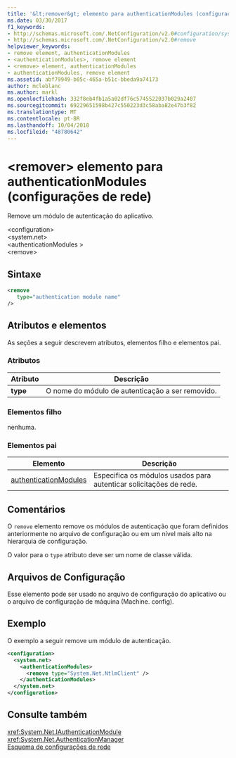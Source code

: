 ```yaml
---
title: '&lt;remover&gt; elemento para authenticationModules (configurações de rede)'
ms.date: 03/30/2017
f1_keywords:
- http://schemas.microsoft.com/.NetConfiguration/v2.0#configuration/system.net/authenticationModules/remove
- http://schemas.microsoft.com/.NetConfiguration/v2.0#remove
helpviewer_keywords:
- remove element, authenticationModules
- <authenticationModules>, remove element
- <remove> element, authenticationModules
- authenticationModules, remove element
ms.assetid: abf79949-b05c-465a-b51c-bbeda9a74173
author: mcleblanc
ms.author: markl
ms.openlocfilehash: 332f8eb4fb1a5a02df76c5745522037b029a2407
ms.sourcegitcommit: 69229651598b427c550223d3c58aba82e47b3f82
ms.translationtype: MT
ms.contentlocale: pt-BR
ms.lasthandoff: 10/04/2018
ms.locfileid: "48780642"
---
```

# <a name="ltremovegt-element-for-authenticationmodules-network-settings"></a>&lt;remover&gt; elemento para authenticationModules (configurações de rede)
Remove um módulo de autenticação do aplicativo.  
  
 \<configuration>  
\<system.net>  
\<authenticationModules >  
\<remove>  
  
## <a name="syntax"></a>Sintaxe  
  
```xml  
<remove   
   type="authentication module name"   
/>  
```  
  
## <a name="attributes-and-elements"></a>Atributos e elementos  
 As seções a seguir descrevem atributos, elementos filho e elementos pai.  
  
### <a name="attributes"></a>Atributos  
  
|**Atributo**|**Descrição**|  
|-------------------|---------------------|  
|**type**|O nome do módulo de autenticação a ser removido.|  
  
### <a name="child-elements"></a>Elementos filho  
 nenhuma.  
  
### <a name="parent-elements"></a>Elementos pai  
  
|**Elemento**|**Descrição**|  
|-----------------|---------------------|  
|[authenticationModules](../../../../../docs/framework/configure-apps/file-schema/network/authenticationmodules-element-network-settings.md)|Especifica os módulos usados para autenticar solicitações de rede.|  
  
## <a name="remarks"></a>Comentários  
 O `remove` elemento remove os módulos de autenticação que foram definidos anteriormente no arquivo de configuração ou em um nível mais alto na hierarquia de configuração.  
  
 O valor para o `type` atributo deve ser um nome de classe válida.  
  
## <a name="configuration-files"></a>Arquivos de Configuração  
 Esse elemento pode ser usado no arquivo de configuração do aplicativo ou o arquivo de configuração de máquina (Machine. config).  
  
## <a name="example"></a>Exemplo  
 O exemplo a seguir remove um módulo de autenticação.  
  
```xml  
<configuration>  
  <system.net>  
    <authenticationModules>  
      <remove type="System.Net.NtlmClient" />  
    </authenticationModules>  
  </system.net>  
</configuration>  
```  
  
## <a name="see-also"></a>Consulte também  
 <xref:System.Net.IAuthenticationModule>  
 <xref:System.Net.AuthenticationManager>  
 [Esquema de configurações de rede](../../../../../docs/framework/configure-apps/file-schema/network/index.md)
